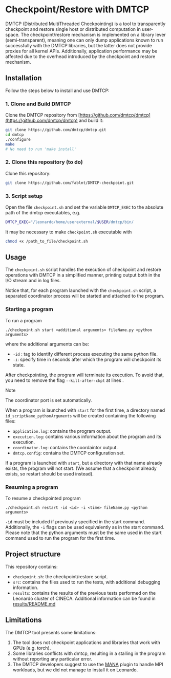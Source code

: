 # Checkpoint/Restore with DMTCP
DMTCP (Distributed MultiThreaded Checkpointing) is a tool to transparently checkpoint and restore single host or distributed computation in user-space. The checkpoint/restore mechanism is implemented on a library lever (semi-transparent), meaning one can only dump applications known to run successfully with the DMTCP libraries, but the latter does not provide proxies for all kernel APIs. Additionally, application performance may be affected due to the overhead introduced by the checkpoint and restore mechanism.


## Installation
Follow the steps below to install and use DMTCP:

### 1. Clone and Build DMTCP

Clone the DMTCP repository from [https://github.com/dmtcp/dmtcp](https://github.com/dmtcp/dmtcp) and build it:

```bash
git clone https://github.com/dmtcp/dmtcp.git
cd dmtcp
./configure
make
# No need to run 'make install'
```
### 2. Clone this repository (to do)
Clone this repository:
```bash
git clone https://github.com/fablnt/DMTCP-checkpoint.git
```
### 3. Script setup 
Open the file ```checkpoint.sh``` and set the variable ```DMTCP_EXEC``` to the absolute path of the dmtcp executables, e.g.
```bash
DMTCP_EXEC="/leonardo/home/userexternal/$USER/dmtcp/bin/
```

It may be necessary to make ```checkpoint.sh``` executable with 
 ```bash
chmod +x /path_to_file/checkpoint.sh
```

## Usage 
The `checkpoint.sh` script handles the execution of checkpoint and restore operations with DMTCP in a simplified manner, printing output both in the I/O stream and in log files. 


Notice that, for each program launched with the `checkpoint.sh` script, a separated coordinator process will be started and attached to the program. 

### Starting a program
To run a program

```
./checkpoint.sh start <additional arguments> fileName.py <python arguments>
```
where the additional arguments can be:
- ```-id``` : tag to identify different process executing the same python file.
- ```-i```: specify time in seconds after which the program will checkpoint its state.


After checkpointing, the program will terminate its execution. To avoid that, you need to remove the flag ```--kill-after-ckpt``` at lines .



> [!NOTE]
> The coordinator port is set automatically.

When a program is launched with ```start``` for the first time, a directory named ```id_scriptName_pythonArguments``` will be created containing the following files:
- ```application.log```: contains the program output.
- ```execution.log```: contains various information about the program and its execution.
- ```coordinator.log```: contains the coordaintor output.
- ```dmtcp.config```: contains the DMTCP configuration set.

If a program is launched with ```start```, but a directory with that name already exists, the program will not start. (We assume that a checkpoint already exists, so restart should be used instead).


### Resuming a program
To resume a checkpointed program

```
./checkpoint.sh restart -id <id> -i <time> fileName.py <python arguments>
```
```-id``` must be included if previously specified in the start command. Additionally, the ```-i``` flags can be used equivalently as in the start command.
Please note that the python arguments must be the same used in the start command used to run the program for the first time. 




## Project structure
This repository contains:

- ```checkpoint.sh```: the checkpoint/restore script.
- ```src```: contains the files used to run the tests, with additional debugging information.
- ```results```: contains the results of the previous tests performed on the Leonardo cluster of CINECA. Additional information can be found in [results/README.md](https://github.com/fablnt/DMTCP-checkpoint/blob/master/results/README.md)


## Limitations
The DMTCP tool presents some limitations:

1) The tool does not checkpoint applications and libraries that work with GPUs (e.g. torch).
2) Some libraries conflicts with dmtcp, resulting in a stalling in the program without reporting any particular error.
4) The DMTCP developers suggest to use the [MANA](https://mana-doc.readthedocs.io/en/latest/) plugin to handle MPI workloads, but we did not manage to install it on Leonardo. 
